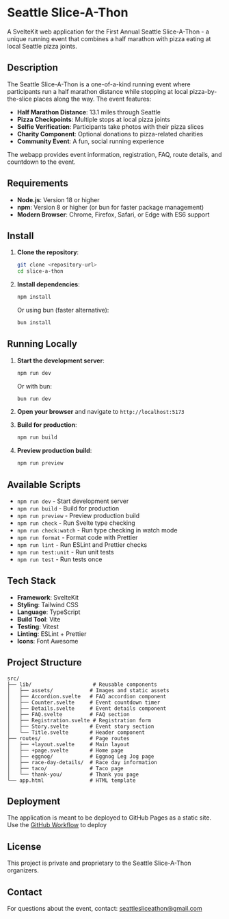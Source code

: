 # Seattle Slice-A-Thon

A SvelteKit web application for the First Annual Seattle Slice-A-Thon - a unique running event that combines a half marathon with pizza eating at local Seattle pizza joints.

## Description

The Seattle Slice-A-Thon is a one-of-a-kind running event where participants run a half marathon distance while stopping at local pizza-by-the-slice places along the way. The event features:

- **Half Marathon Distance**: 13.1 miles through Seattle
- **Pizza Checkpoints**: Multiple stops at local pizza joints
- **Selfie Verification**: Participants take photos with their pizza slices
- **Charity Component**: Optional donations to pizza-related charities
- **Community Event**: A fun, social running experience

The webapp provides event information, registration, FAQ, route details, and countdown to the event.

## Requirements

- **Node.js**: Version 18 or higher
- **npm**: Version 8 or higher (or bun for faster package management)
- **Modern Browser**: Chrome, Firefox, Safari, or Edge with ES6 support

## Install

1. **Clone the repository**:
   ```bash
   git clone <repository-url>
   cd slice-a-thon
   ```

2. **Install dependencies**:
   ```bash
   npm install
   ```
   
   Or using bun (faster alternative):
   ```bash
   bun install
   ```

## Running Locally

1. **Start the development server**:
   ```bash
   npm run dev
   ```
   
   Or with bun:
   ```bash
   bun run dev
   ```

2. **Open your browser** and navigate to `http://localhost:5173`

3. **Build for production**:
   ```bash
   npm run build
   ```

4. **Preview production build**:
   ```bash
   npm run preview
   ```

## Available Scripts

- `npm run dev` - Start development server
- `npm run build` - Build for production
- `npm run preview` - Preview production build
- `npm run check` - Run Svelte type checking
- `npm run check:watch` - Run type checking in watch mode
- `npm run format` - Format code with Prettier
- `npm run lint` - Run ESLint and Prettier checks
- `npm run test:unit` - Run unit tests
- `npm run test` - Run tests once

## Tech Stack

- **Framework**: SvelteKit
- **Styling**: Tailwind CSS
- **Language**: TypeScript
- **Build Tool**: Vite
- **Testing**: Vitest
- **Linting**: ESLint + Prettier
- **Icons**: Font Awesome

## Project Structure

```
src/
├── lib/                    # Reusable components
│   ├── assets/            # Images and static assets
│   ├── Accordion.svelte   # FAQ accordion component
│   ├── Counter.svelte     # Event countdown timer
│   ├── Details.svelte     # Event details component
│   ├── FAQ.svelte         # FAQ section
│   ├── Registration.svelte # Registration form
│   ├── Story.svelte       # Event story section
│   └── Title.svelte       # Header component
├── routes/                # Page routes
│   ├── +layout.svelte     # Main layout
│   ├── +page.svelte       # Home page
│   ├── eggnog/            # Eggnog Leg Jog page
│   ├── race-day-details/  # Race day information
│   ├── taco/              # Taco page
│   └── thank-you/         # Thank you page
└── app.html               # HTML template
```

## Deployment
The application is meant to be deployed to GitHub Pages as a static site. 
Use the [GitHub Workflow](./.github/workflows/deploy.yml) to deploy

## License

This project is private and proprietary to the Seattle Slice-A-Thon organizers.

## Contact

For questions about the event, contact: seattlesliceathon@gmail.com
